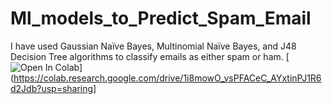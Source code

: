 # Ml_models_to_Predict_Spam_Email
I have used Gaussian Naïve Bayes, Multinomial Naïve Bayes, and J48 Decision Tree algorithms to classify emails as either spam or ham.
[![Open In Colab](https://colab.research.google.com/assets/colab-badge.svg)](https://colab.research.google.com/drive/1i8mowO_vsPFACeC_AYxtinPJ1R6d2Jdb?usp=sharing]
